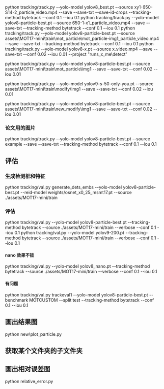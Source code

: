 python tracking/track.py --yolo-model yolov8_best.pt --source xy1-650-S14-2_particle_video.mp4 --save --save-txt --save-id-crops --tracking-method bytetrack
--conf 0.1 --iou 0.1
python tracking/track.py --yolo-model yolov8-particle-best.pt --source 650-1-x1_particle_video.mp4 --save --save-txt --tracking-method bytetrack --conf 0.1 --iou 0.1
python tracking/track.py --yolo-model yolov8-particle-best.pt --source assets\MOT17-mini\train\mot_particle\mot_particle-img1_particle_video.mp4 --save --save-txt --tracking-method bytetrack --conf 0.1 --iou 0.1
python tracking/track.py --yolo-model yolov8-x.pt --source x_video.mp4 --save --save-txt --conf 0.02 --iou 0.01 --project "runs_x_me\detect"

python tracking/track.py --yolo-model yolov8-particle-best.pt --source assets\MOT17-mini\train\mot_particle\img1 --save --save-txt --conf 0.02 --iou 0.01

python tracking/track.py --yolo-model yolov9-s-50-only-you.pt --source assets\MOT17-mini\train\modify\img1 --save --save-txt --conf 0.02 --iou 0.01

python tracking/track.py --yolo-model yolov8-particle-best.pt --source assets\MOT17-mini\train\new_modify\img1 --save --save-txt --conf 0.02 --iou 0.01

### 论文用的图片

python tracking/track.py --yolo-model yolov8-particle-best.pt --source example --save --save-txt --tracking-method bytetrack --conf 0.1 --iou 0.1

## 评估

### 生成检测框和特征

python tracking/val.py generate_dets_embs --yolo-model yolov8-particle-best.pt --reid-model weights/osnet_x0_25_msmt17.pt --source ./assets/MOT17-mini/train

### 评估

python tracking/val.py --yolo-model yolov8-particle-best.pt --tracking-method bytetrack --source ./assets/MOT17-mini/train --verbose --conf 0.1 --iou 0.1
python tracking/val.py --yolo-model yolov9-200.pt --tracking-method bytetrack --source ./assets/MOT17-mini/train --verbose --conf 0.1 --iou 0.1

#### nano 效果不错

python tracking/val.py --yolo-model yolov8_nano.pt --tracking-method bytetrack --source ./assets/MOT17-mini/train --verbose --conf 0.1 --iou 0.1

#### 有问题

python tracking/val.py trackeval1 --yolo-model yolov8-particle-best.pt --benchmark MOTCUSTOM --split test --tracking-method bytetrack --conf 0.1 --iou 0.1

## 画出结果图

python new\plot_particle.py

## 获取某个文件夹的子文件夹

## 画出相对误差图

python relative_error.py